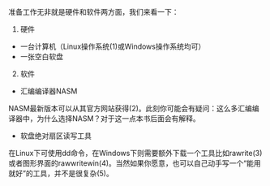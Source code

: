 
准备工作无非就是硬件和软件两方面，我们来看一下：

1. 硬件

- 一台计算机（Linux操作系统(1)或Windows操作系统均可）
- 一张空白软盘

2. 软件

- 汇编编译器NASM

NASM最新版本可以从其官方网站获得(2)。此刻你可能会有疑问：这么多汇编编译器中，为什么选择NASM？对于这一点本书后面会有解释。

- 软盘绝对扇区读写工具

在Linux下可使用dd命令，在Windows下则需要额外下载一个工具比如rawrite(3)或者图形界面的rawwritewin(4)。当然如果你愿意，也可以自己动手写一个“能用就好”的工具，并不是很复杂(5)。

